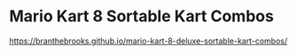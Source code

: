 # Mario Kart 8 Sortable Kart Combos
https://branthebrooks.github.io/mario-kart-8-deluxe-sortable-kart-combos/
